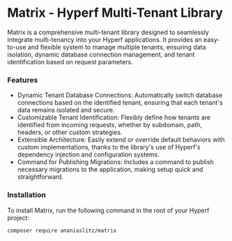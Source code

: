 # Matrix - Hyperf Multi-Tenant Library
Matrix is a comprehensive multi-tenant library designed to seamlessly integrate multi-tenancy into your Hyperf applications. It provides an easy-to-use and flexible system to manage multiple tenants, ensuring data isolation, dynamic database connection management, and tenant identification based on request parameters.

### Features
- Dynamic Tenant Database Connections: Automatically switch database connections based on the identified tenant, ensuring that each tenant's data remains isolated and secure.
- Customizable Tenant Identification: Flexibly define how tenants are identified from incoming requests, whether by subdomain, path, headers, or other custom strategies.
- Extensible Architecture: Easily extend or override default behaviors with custom implementations, thanks to the library's use of Hyperf's dependency injection and configuration systems.
- Command for Publishing Migrations: Includes a command to publish necessary migrations to the application, making setup quick and straightforward.

### Installation
To install Matrix, run the following command in the root of your Hyperf project:

```shell
composer require ananiaslitz/matrix
```
